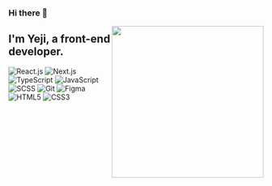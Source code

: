 ### Hi there 👋 

<img align='right' src='https://user-images.githubusercontent.com/84209266/221187228-d7e319b9-f0ca-4c26-b074-e6f00ee8a6f0.png' width='300' />
<h2> I'm Yeji, a front-end developer.</h2>

![React.js](https://img.shields.io/badge/React.js-blue?style=plastic&logo)
![Next.js](https://img.shields.io/badge/Next.js-11a800?style=plastic&logo)
![TypeScript](https://img.shields.io/badge/TypeScript-0f1bff?style=plastic&logo)
![JavaScript](https://img.shields.io/badge/JavaScript-yellow?style=plastic&logo)
![SCSS](https://img.shields.io/badge/SCSS-orange?style=plastic&logo)
![Git](https://img.shields.io/badge/Git-red?style=plastic&logo)
![Figma](https://img.shields.io/badge/Figma-hotpink?style=plastic&logo)
![HTML5](https://img.shields.io/badge/HTML5-red?style=plastic&logo)
![CSS3](https://img.shields.io/badge/CSS3-57a5ff?style=plastic&logo)

<!--
**namYeJi9q/namYeJi9q** is a ✨ _special_ ✨ repository because its `README.md` (this file) appears on your GitHub profile.

Here are some ideas to get you started:

- 🔭 I’m currently working on ...
- 🌱 I’m currently learning ...
- 👯 I’m looking to collaborate on ...
- 🤔 I’m looking for help with ...
- 💬 Ask me about ...
- 📫 How to reach me: ...
- 😄 Pronouns: ...
- ⚡ Fun fact: ...
-->
